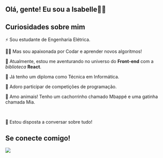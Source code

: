 ## Olá, gente! Eu sou a Isabelle👩‍💼

## Curiosidades sobre mim
<p>⚡ Sou estudante de Engenharia Elétrica.</p>
<p>👩‍💻 Mas sou apaixonada por Codar e aprender novos algoritmos!</p>
<p>🔮 Atualmente, estou me aventurando no universo do <b>Front-end</b> com a <i>biblioteca</i> <b>React</b>.</p>
<p>📜 Já tenho um diploma como Técnica em Informática.</p>
<p>🏅 Adoro participar de competições de programação.</p>
<p>🐾 Amo animais! Tenho um cachorrinho chamado Mbappé e uma gatinha chamada Mia.</p>
<br>
<p>💬 Estou disposta a conversar sobre tudo!</p>

## Se conecte comigo!
<a href="//www.linkedin.com/in/isabelle-medeiros"><img src="https://img.shields.io/badge/LinkedIn-0077B5?style=for-the-badge&logo=linkedin&logoColor=white"/></a>
<!--
**devmailisa/devmailisa** is a ✨ _special_ ✨ repository because its `README.md` (this file) appears on your GitHub profile.

Here are some ideas to get you started:

- 🔭 I’m currently working on ...
- 🌱 I’m currently learning ...
- 👯 I’m looking to collaborate on ...
- 🤔 I’m looking for help with ...
- 💬 Ask me about ...
- 📫 How to reach me: ...
- 😄 Pronouns: ...
- ⚡ Fun fact: ...
-->
